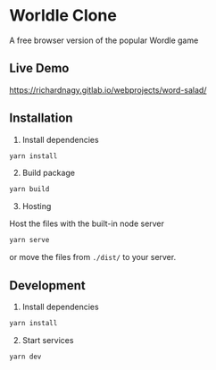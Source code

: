 # Worldle Clone

A free browser version of the popular Wordle game

## Live Demo

https://richardnagy.gitlab.io/webprojects/word-salad/

## Installation

1. Install dependencies

```bash
yarn install
```

2. Build package

```bash
yarn build
```

3. Hosting

Host the files with the built-in node server

```bash
yarn serve
```

or move the files from `./dist/` to your server.

## Development

1. Install dependencies

```bash
yarn install
```

2. Start services

```bash
yarn dev
```